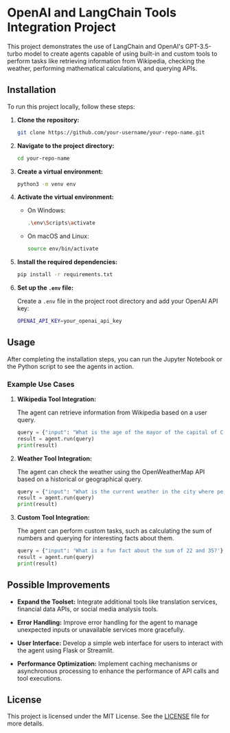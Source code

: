 
# OpenAI and LangChain Tools Integration Project

This project demonstrates the use of LangChain and OpenAI's GPT-3.5-turbo model to create agents capable of using built-in and custom tools to perform tasks like retrieving information from Wikipedia, checking the weather, performing mathematical calculations, and querying APIs.

## Installation

To run this project locally, follow these steps:

1. **Clone the repository:**

   ```bash
   git clone https://github.com/your-username/your-repo-name.git
   ```

2. **Navigate to the project directory:**

   ```bash
   cd your-repo-name
   ```

3. **Create a virtual environment:**

   ```bash
   python3 -m venv env
   ```

4. **Activate the virtual environment:**

   - On Windows:

     ```bash
     .\env\Scripts\activate
     ```

   - On macOS and Linux:

     ```bash
     source env/bin/activate
     ```

5. **Install the required dependencies:**

   ```bash
   pip install -r requirements.txt
   ```

6. **Set up the `.env` file:**

   Create a `.env` file in the project root directory and add your OpenAI API key:

   ```bash
   OPENAI_API_KEY=your_openai_api_key
   ```

## Usage

After completing the installation steps, you can run the Jupyter Notebook or the Python script to see the agents in action.

### Example Use Cases

1. **Wikipedia Tool Integration:**

   The agent can retrieve information from Wikipedia based on a user query.

   ```python
   query = {"input": "What is the age of the mayor of the capital of Canada?"}
   result = agent.run(query)
   print(result)
   ```

2. **Weather Tool Integration:**

   The agent can check the weather using the OpenWeatherMap API based on a historical or geographical query.

   ```python
   query = {"input": "What is the current weather in the city where penicillin was first isolated?"}
   result = agent.run(query)
   print(result)
   ```

3. **Custom Tool Integration:**

   The agent can perform custom tasks, such as calculating the sum of numbers and querying for interesting facts about them.

   ```python
   query = {"input": 'What is a fun fact about the sum of 22 and 35?'}
   result = agent.run(query)
   print(result)
   ```

## Possible Improvements

- **Expand the Toolset:** Integrate additional tools like translation services, financial data APIs, or social media analysis tools.
  
- **Error Handling:** Improve error handling for the agent to manage unexpected inputs or unavailable services more gracefully.
  
- **User Interface:** Develop a simple web interface for users to interact with the agent using Flask or Streamlit.

- **Performance Optimization:** Implement caching mechanisms or asynchronous processing to enhance the performance of API calls and tool executions.

## License

This project is licensed under the MIT License. See the [LICENSE](LICENSE) file for more details.

```

